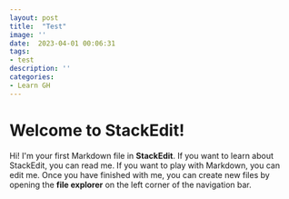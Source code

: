 ```yaml
---
layout: post
title:  "Test"
image: ''
date:  2023-04-01 00:06:31
tags:
- test
description: ''
categories:
- Learn GH 
---
```


# Welcome to StackEdit!

Hi! I'm your first Markdown file in **StackEdit**. If you want to learn about StackEdit, you can read me. If you want to play with Markdown, you can edit me. Once you have finished with me, you can create new files by opening the **file explorer** on the left corner of the navigation bar.
